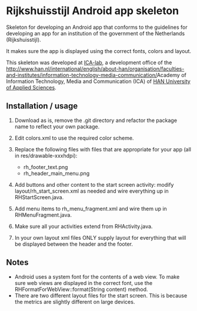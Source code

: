 # Rijkshuisstijl Android app skeleton

Skeleton for developing an Android app that conforms to the guidelines for
developing an app for an institution of the government of the Netherlands
(Rijkshuisstijl).

It makes sure the app is displayed using the correct fonts, colors and layout.

This skeleton was developed at <a href="http://www.icalab.nl">ICA-lab</a>,
a development office of the 
<http://www.han.nl/international/english/about-han/organisation/faculties-and-institutes/information-technology-media-communication/>Academy of Information Technology, Media and Communication (ICA)<a> of 
<a href="http://www.han.nl/international/english/">HAN University of Applied Sciences</a>.

## Installation / usage

1. Download as is, remove the .git directory and refactor the package name to
reflect your own package.

2. Edit colors.xml to use the required color scheme.

3. Replace the following files with files that are appropriate for your app
   (all in res/drawable-xxxhdpi):
   * rh\_footer\_text.png
   * rh\_header\_main\_menu.png

4. Add buttons and other content to the start screen activity: modify
   layout/rh_start_screen.xml as needed and wire everything up in
   RHStartScreen.java.

5. Add menu items to rh_menu_fragment.xml and wire them up in
   RHMenuFragment.java.

6. Make sure all your activities extend from RHActivity.java.

7. In your own layout xml files ONLY supply layout for everything that will be
   displayed between the header and the footer.

## Notes

* Android uses a system font for the contents of a web view. To make sure web
  views are displayed in the correct font, use the
  RHFormatForWebView::format(String content) method.
* There are two different layout files for the start screen. This is because
  the metrics are slightly different on large devices.

